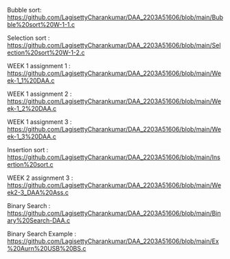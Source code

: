Bubble sort: https://github.com/LagisettyCharankumar/DAA_2203A51606/blob/main/Bubble%20sort%20W-1-1.c

Selection sort : https://github.com/LagisettyCharankumar/DAA_2203A51606/blob/main/Selection%20sort%20W-1-2.c

WEEK 1 assignment 1 : https://github.com/LagisettyCharankumar/DAA_2203A51606/blob/main/Week-1_1%20DAA.c

WEEK 1 assignment 2 : https://github.com/LagisettyCharankumar/DAA_2203A51606/blob/main/Week-1_2%20DAA.c

WEEK 1 assignment 3 : https://github.com/LagisettyCharankumar/DAA_2203A51606/blob/main/Week-1_3%20DAA.c

Insertion sort : https://github.com/LagisettyCharankumar/DAA_2203A51606/blob/main/Insertion%20sort.c

WEEK 2 assignment 3 : https://github.com/LagisettyCharankumar/DAA_2203A51606/blob/main/Week2-3_DAA%20Ass.c

Binary Search : https://github.com/LagisettyCharankumar/DAA_2203A51606/blob/main/Binary%20Search-DAA.c

Binary Search Example : https://github.com/LagisettyCharankumar/DAA_2203A51606/blob/main/Ex%20Aurn%20USB%20BS.c





